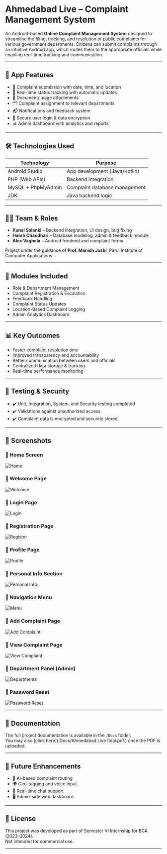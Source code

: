 # Ahmedabad Live – Complaint Management System

An Android-based **Online Complaint Management System** designed to streamline the filing, tracking, and resolution of public complaints for various government departments. Citizens can submit complaints through an intuitive Android app, which routes them to the appropriate officials while enabling real-time tracking and communication.

---

## 📱 App Features

- 📌 Complaint submission with date, time, and location
- 📡 Real-time status tracking with automatic updates
- 🧾 Document/image attachments
- 🗂 Complaint assignment to relevant departments
- 📬 Notifications and feedback system
- 🔐 Secure user login & data encryption
- 📊 Admin dashboard with analytics and reports

---

## 🛠 Technologies Used

| Technology          | Purpose                          |
|---------------------|----------------------------------|
| Android Studio      | App development (Java/Kotlin)    |
| PHP (Web APIs)      | Backend integration              |
| MySQL + PhpMyAdmin  | Complaint database management    |
| JDK                 | Java backend logic               |

---

## 🧑‍💼 Team & Roles

- **Kunal Solanki** – Backend integration, UI design, bug fixing  
- **Harsh Chaudhari** – Database modeling, admin & feedback module  
- **Alex Vaghela** – Android frontend and complaint forms  

Project under the guidance of **Prof. Manish Joshi**, Parul Institute of Computer Applications.

---

## 📁 Modules Included

- Role & Department Management  
- Complaint Registration & Escalation  
- Feedback Handling  
- Complaint Status Updates  
- Location-Based Complaint Logging  
- Admin Analytics Dashboard  

---

## 📊 Key Outcomes

- Faster complaint resolution time  
- Improved transparency and accountability  
- Better communication between users and officials  
- Centralized data storage & tracking  
- Real-time performance monitoring  

---

## 🧪 Testing & Security

- ✔️ Unit, Integration, System, and Security testing completed  
- ✔️ Validations against unauthorized access  
- ✔️ Complaint data is encrypted and securely stored  

---

## 📸 Screenshots

### 🔹 Home Screen
![Home](screenshots/Home-page.jpg)

### 🔹 Welcome Page
![Welcome](screenshots/Welcome-page.jpg)

### 🔹 Login Page
![Login](screenshots/Login-page.jpg)

### 🔹 Registration Page
![Register](screenshots/Register-page.jpg)

### 🔹 Profile Page
![Profile](screenshots/Profile-page.jpg)

### 🔹 Personal Info Section
![Personal Info](screenshots/Personal-info-page.jpg)

### 🔹 Navigation Menu
![Menu](screenshots/Menu-page.jpg)

### 🔹 Add Complaint Page
![Add Complaint](screenshots/Add-complaint-page.jpg)

### 🔹 View Complaint Page
![View Complaint](screenshots/View-compaint-page.jpg)

### 🔹 Department Panel (Admin)
![Departments](screenshots/Department-page.jpg)

### 🔹 Password Reset
![Password Reset](screenshots/Password-reset-page.jpg)

---

## 📄 Documentation

The full project documentation is available in the `/Docs` folder.  
You may also [click here](.Docs/Ahmedabad Live final.pdf.) once the PDF is uploaded.

---

## 🚀 Future Enhancements

- 🤖 AI-based complaint routing  
- 🌍 Geo-tagging and voice input  
- 💬 Real-time chat support  
- 🖥 Admin-side web dashboard  

---

## 🔗 License

This project was developed as part of Semester VI Internship for BCA (2023–2024).  
Not intended for commercial use.

---

